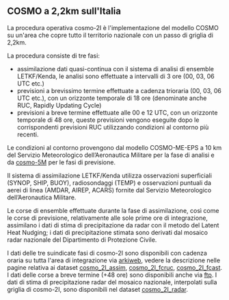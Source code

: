 COSMO a 2,2km sull'Italia
-------------------------

La procedura operativa cosmo-2I è l'implementazione del modello COSMO
su un'area che copre tutto il territorio nazionale con un passo di
griglia di 2,2km.

La procedura consiste di tre fasi:

-   assimilazione dati quasi-continua con il sistema di analisi di
    ensemble LETKF/Kenda, le analisi sono effettuate a intervalli di 3
    ore (00, 03, 06 UTC etc.)
-   previsioni a brevissimo termine effettuate a cadenza trioraria (00,
    03, 06 UTC etc.), con un orizzonte temporale di 18 ore (denominate
    anche RUC, Rapidly Updating Cycle)
-   previsioni a breve termine effettuate alle 00 e 12 UTC, con un
    orizzonte temporale di 48 ore, queste previsioni vengono eseguite
    dopo le corrispondenti previsioni RUC utilizzando condizioni al
    contorno più recenti.

Le condizioni al contorno provengono dal modello COSMO-ME-EPS a 10 km
del Servizio Meteorologico dell’Aeronautica Militare per la fase di
analisi e da [cosmo-5M](cosmo-5M) per le fasi di previsione.

Il sistema di assimilazione LETKF/Kenda utilizza osservazioni
superficiali (SYNOP, SHIP, BUOY), radiosondaggi (TEMP) e osservazioni
puntuali da aerei di linea (AMDAR, AIREP, ACARS) fornite dal Servizio
Meteorologico dell’Aeronautica Militare.

Le corse di ensemble effettuate durante la fase di assimilazione, così
come le corse di previsione, relativamente alle sole prime ore di
integrazione, assimilano i dati di stima di precipitazione da radar
con il metodo del Latent Heat Nudging; i dati di precipitazione
stimata sono derivati dal mosaico radar nazionale del Dipartimento di
Protezione Civile.

I dati delle tre suindicate fasi di cosmo-2I sono disponibili con
cadenza oraria su tutta l'area di integrazione via [arkiweb](arkiweb),
vedere la descrizione nelle pagine relativa ai dataset
[cosmo_2I_assim](cosmo_2I_assim), [cosmo_2I_fcruc](cosmo_2I_fcruc),
[cosmo_2I_fcast](cosmo_2I_fcast). I dati delle corse a breve termine
(+48 ore) sono disponibili anche via [ftp](ftp). I dati di stima di
precipitazione radar del mosaico nazionale, interpolati sulla griglia
di cosmo-2I, sono disponibili nel dataset
[cosmo_2I_radar](cosmo_2I_radar).
